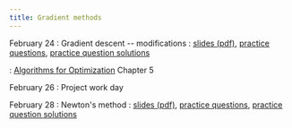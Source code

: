```yaml
---
title: Gradient methods
---
```


February 24
: Gradient descent -- modifications
  : [slides (pdf)](https://sta379-s25.github.io/slides/lecture_16.pdf), [practice questions](https://sta379-s25.github.io/practice_questions/pq_16.html), [practice question solutions](https://sta379-s25.github.io/practice_questions/pq_16_solutions.html)
  
: [Algorithms for Optimization](https://algorithmsbook.com/optimization/files/optimization.pdf) Chapter 5  

February 26
: Project work day

February 28
: Newton's method
  : [slides (pdf)](https://sta379-s25.github.io/slides/lecture_17.pdf), [practice questions](https://sta379-s25.github.io/practice_questions/pq_17.html), [practice question solutions](https://sta379-s25.github.io/practice_questions/pq_17_solutions.html)